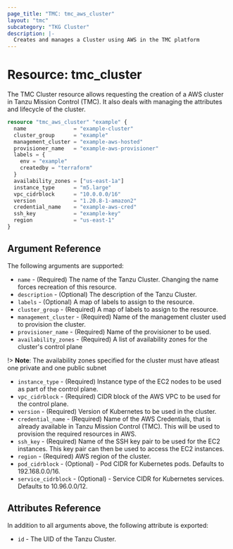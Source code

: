 ```yaml
---
page_title: "TMC: tmc_aws_cluster"
layout: "tmc"
subcategory: "TKG Cluster"
description: |-
  Creates and manages a Cluster using AWS in the TMC platform
---
```


# Resource: tmc_cluster

The TMC Cluster resource allows requesting the creation of a AWS cluster in Tanzu Mission Control (TMC). It also deals with managing the attributes and lifecycle of the cluster.

```terraform
resource "tmc_aws_cluster" "example" {
  name               = "example-cluster"
  cluster_group      = "example"
  management_cluster = "example-aws-hosted"
  provisioner_name   = "example-aws-provisioner"
  labels = {
    env = "example"
    createdby = "terraform"
  }
  availability_zones = ["us-east-1a"]
  instance_type      = "m5.large"
  vpc_cidrblock      = "10.0.0.0/16"
  version            = "1.20.8-1-amazon2"
  credential_name    = "example-aws-cred"
  ssh_key            = "example-key"
  region             = "us-east-1"
}
```

## Argument Reference

The following arguments are supported:

* `name` - (Required) The name of the Tanzu Cluster. Changing the name forces recreation of this resource.
* `description` - (Optional) The description of the Tanzu Cluster.
* `labels` - (Optional) A map of labels to assign to the resource.
* `cluster_group` - (Required) A map of labels to assign to the resource.
* `management_cluster` - (Required) Name of the management cluster used to provision the cluster.
* `provisioner_name` - (Required) Name of the provisioner to be used.
* `availability_zones` - (Required) A list of availability zones for the cluster's control plane

!> **Note**: The availability zones specified for the cluster must have atleast one private and one public
subnet

* `instance_type` - (Required) Instance type of the EC2 nodes to be used as part of the control plane.
* `vpc_cidrblock` - (Required) CIDR block of the AWS VPC to be used for the control plane.
* `version` - (Required) Version of Kubernetes to be used in the cluster.
* `credential_name` - (Required) Name of the AWS Credentials, that is already available in Tanzu Mission Control (TMC). This will be used to provision the required resources in AWS.
* `ssh_key` - (Required) Name of the SSH key pair to be used for the EC2 instances. This key pair can then be used to access the EC2 instances.
* `region` - (Required) AWS region of the cluster.
* `pod_cidrblock` - (Optional) - Pod CIDR for Kubernetes pods. Defaults to 192.168.0.0/16.
* `service_cidrblock` - (Optional) - Service CIDR for Kubernetes services. Defaults to 10.96.0.0/12.


## Attributes Reference

In addition to all arguments above, the following attribute is exported:

* `id` - The UID of the Tanzu Cluster.